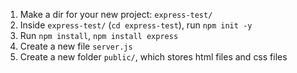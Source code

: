 1. Make a dir for your new project: `express-test/`
2. Inside `express-test/` (`cd express-test`), 
run `npm init -y`
3. Run `npm install`, `npm install express`
4. Create a new file `server.js`
5. Create a new folder `public/`, which stores html files and css files